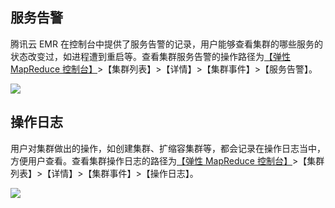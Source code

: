 ## 服务告警
腾讯云 EMR 在控制台中提供了服务告警的记录，用户能够查看集群的哪些服务的状态改变过，如进程遭到重启等。查看集群服务告警的操作路径为[【弹性 MapReduce 控制台】](https://console.cloud.tencent.com/emr)>【集群列表】>【详情】>【集群事件】>【服务告警】。

![](https://main.qcloudimg.com/raw/8d785bad28f5a31da5c4cf1f420386cf.jpg)

## 操作日志
用户对集群做出的操作，如创建集群、扩缩容集群等，都会记录在操作日志当中，方便用户查看。查看集群操作日志的路径为[【弹性 MapReduce 控制台】](https://console.cloud.tencent.com/emr)>【集群列表】>【详情】>【集群事件】>【操作日志】。

![](https://main.qcloudimg.com/raw/1bbb5bec035a5ff56dabbada7a3063f8.jpg)
